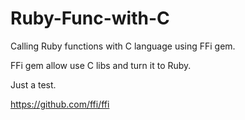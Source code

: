 # Ruby-Func-with-C
Calling Ruby functions with C language using FFi gem.

FFi gem allow use C libs and turn it to Ruby.

Just a test.

https://github.com/ffi/ffi
